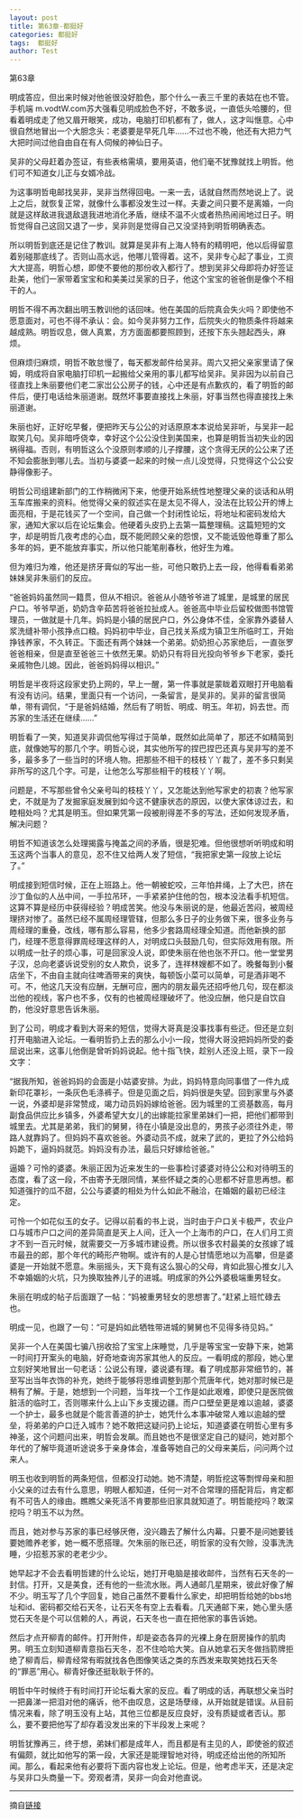 ```yaml
---
layout: post
title: 第63章-都挺好
categories: 都挺好
tags:  都挺好
author: Test
---
```


第63章

明成答应，但出来时候对他爸很没好脸色，那个什么一表三千里的表姑在也不管。手机端 m.vodtW.com苏大强看见明成脸色不好，不敢多说，一直低头哈腰的，但看着明成走了他又眉开眼笑，成功，电脑打印机都有了，做人，这才叫惬意。心中很自然地冒出一个大胆念头：老婆要是早死几年……不过也不晚，他还有大把力气大把时间过他自由自在有人伺候的神仙日子。



吴非的父母赶着办签证，有些表格需填，要用英语，他们毫不犹豫就找上明哲。他们可不知道女儿正与女婿冷战。



为这事明哲电邮找吴非，吴非当然得回电。一来一去，话就自然而然地说上了。说上之后，就恢复正常，就像什么事都没发生过一样。夫妻之间只要不是离婚，一向就是这样敌进我退敌退我进地消化矛盾，继续不温不火或者热热闹闹地过日子。明哲觉得自己这回又退了一步，吴非则是觉得自己又没坚持到明哲明确表态。



所以明哲到底还是记住了教训。就算是吴非有上海人特有的精明吧，他以后得留意着别碰那底线了。否则山高水远，他哪儿管得着。这不，吴非专心起了事业，工资大大提高，明哲心想，即使不要他的那份收入都行了。想到吴非父母即将办好签证赴美，他们一家带着宝宝和和美美过吴家的日子，他这个宝宝的爸爸倒是像个不相干的人。



明哲不得不再次翻出明玉教训他的话回味。他在美国的后院真会失火吗？即使他不愿意面对，可也不得不承认：会。如今吴非努力工作，后院失火的物质条件将越来越成熟。明哲叹息，做人真累，方方面面都要照顾到，还按下东头翘起西头，麻烦。



但麻烦归麻烦，明哲不敢怠慢了，每天都发邮件给吴非。周六又把父亲家里请了保姆，明成将自家电脑打印机一起搬给父亲用的事儿都写给吴非。吴非因为以前自己径直找上朱丽要他们老二家岀公公房子的钱，心中还是有点歉疚的，看了明哲的邮件后，便打电话给朱丽道谢。既然坏事要直接找上朱丽，好事当然也得直接找上朱丽道谢。



朱丽也好，正好吃早餐，便把昨天与公公的对话原原本本说给吴非听，与吴非一起取笑几句。吴非暗呼侥幸，幸好这个公公没住到美国来，也算是明哲当初失业的因祸得福。否则，有明哲这么个没原则孝顺的儿子撑腰，这个贪得无厌的公公来了还不知会膨胀到哪儿去。当初与婆婆一起来的时候一点儿没觉得，只觉得这个公公安静得像影子。



明哲公司组建新部门的工作稍微闲下来，他便开始系统性地整理父亲的谈话和从明玉车库搬来的资料。他觉得父亲的叙述实在是太见不得人，没法在比较公开的博上面亮相，于是花钱买了一个空间，自己做一个封闭性论坛，将地址和密码发给大家，通知大家以后在论坛集会。他硬着头皮扔上去第一篇整理稿。这篇短短的文字，却是明哲几夜考虑的心血，既不能罔顾父亲的怨恨，又不能诋毁他尊重了那么多年的妈，更不能放弃事实，所以他只能笔削春秋，他好生为难。



但为难归为难，他还是挤牙膏似的写出一些，可他只敢扔上去一段，他得看看弟弟妹妹吴非朱丽们的反应。



“爸爸妈妈虽然同一籍贯，但从不相识。爸爸从小随爷爷进了城里，是城里的居民户口。爷爷早逝，奶奶含辛茹苦将爸爸拉扯成人。爸爸高中毕业后留校做图书馆管理员，一做就是十几年。妈妈是小镇的居民户口，外公身体不佳，全家靠外婆替人浆洗缝补带小孩挣点口粮。妈妈初中毕业，自己找关系成为镇卫生所临时工，开始挣钱养家，不久转正。下面还有两个妹妹一个弟弟。奶奶担心苏家绝后，一直张罗爸爸相亲，但是直至爸爸三十依然无果。奶奶只有将目光投向爷爷乡下老家，委托亲戚物色儿媳。因此，爸爸妈妈得以相识。”



明哲是半夜将这段家史扔上网的，早上一醒，第一件事就是蒙眬着双眼打开电脑看有没有访问。结果，里面只有一个访问，一条留言，是吴非的。吴非的留言很简单，带有调侃，“于是爸妈结婚，然后有了明哲、明成、明玉。年初，妈去世。而苏家的生活还在继续……”



明哲看了一笑，知道吴非调侃他写得过于简单，既然如此简单了，那还不如精简到底，就像她写的那几个字。明哲心说，其实他所写的捏巴捏巴还真与吴非写的差不多，最多多了一些当时的环境人物。把那些不相干的枝枝丫丫裁了，差不多只剩吴非所写的这几个字。可是，让他怎么写那些相干的枝枝丫丫啊。



问题是，不写那些曾令父亲号叫的枝枝丫丫，又怎能达到他写家史的初衷？他写家史，不就是为了发掘家庭发展到如今这不健康状态的原因，以使大家体谅过去，和睦相处吗？尤其是明玉。但如果凭第一段被削得差不多的写法，还如何发现矛盾，解决问题？



明哲不知道该怎么处理揭露与掩盖之间的矛盾，很是犯难。但他很想听听明成和明玉这两个当事人的意见，忍不住又给两人发了短信，“我把家史第一段放上论坛了。”



明成接到短信时候，正在上班路上。他一朝被蛇咬，三年怕井绳，上了大巴，挤在沙丁鱼似的人丛中间，一手拉吊环，一手紧紧护住他的包，根本没法看手机短信。这算不算是经历中获得经验？明成苦笑。他没与朱丽说的是，他最近苦闷，被周经理挤对惨了。虽然已经不属周经理管辖，但那么多日子的业务做下来，很多业务与周经理的重叠，改线，哪有那么容易，他多少套路周经理全知道。而他新换的部门，经理不愿意得罪周经理这样的人，对明成口头鼓励几句，但实际效用有限。所以明成一肚子的烦心事，可是回家没人说，即使朱丽在他也张不开口。他一堂堂男子汉，总向老婆诉说受别的女人欺负，说多了，连祥林嫂都不如了。晚餐每到小餐店坐下，不由自主就向往啤酒带来的爽快，每顿饭小菜可以简单，可是酒非喝不可。不，他这几天没有应酬，无酬可应，圈内的朋友最先还招呼他几句，现在都淡岀他的视线，客户也不多，仅有的也被周经理破坏了。他没应酬，他只是自饮自酌，他没好意思告诉朱丽。



到了公司，明成才看到大哥来的短信，觉得大哥真是没事找事有些迂。但还是立刻打开电脑进入论坛。一看明哲扔上去的那么小小一段，觉得大哥没把妈妈所受的委屈说出来，这事儿他倒是曾听妈妈说起。他十指飞快，趁别人还没上班，录下一段文字：



“据我所知，爸爸妈妈的会面是小姑婆安排。为此，妈妈特意向同事借了一件九成新印花罩衫，一条灰色毛涤裤子。但是见面之后，妈妈很是失望。回到家里与外婆一说，外婆却是非常赞成，竭力动员妈妈嫁给爸爸。因为城里的工资基数高，每月副食品供应比乡镇多，外婆希望大女儿的出嫁能拉家里弟妹们一把，把他们都带到城里去。尤其是弟弟，我们的舅舅，待在小镇是没出息的，男孩子必须往外走，带路人就靠妈了。但妈妈不喜欢爸爸。外婆动员不成，就来了武的，更拉了外公给妈妈跪下，逼妈妈就范。妈妈没有办法，最后只好嫁给爸爸。”



逼婚？可怜的婆婆。朱丽正因为近来发生的一些事检讨婆婆对待公公和对待明玉的态度，看了这一段，不由寄予无限同情，某些怀疑之类的心思都不好意思再想。都知道强拧的瓜不甜，公公与婆婆的相处为什么如此不融洽，在婚姻的最初已经注定。



可怜一个如花似玉的女子。记得以前看的书上说，当时由于户口关卡极严，农业户口与城市户口之间的差异简直是天上人间，迁入一个上海市的户口，在人们月工资才不到一百元时候，就需要交一万多城市建设费。所以很多农村最美的女孩嫁了城市最丑的郎，那个年代的畸形产物啊。或许有的人是心甘情愿地以为高攀，但是婆婆是一开始就不愿意。朱丽摇头，天下竟有这么狠心的父母，肯如此狠心推女儿入不幸婚姻的火坑，只为换取独养儿子的进城。明成家的外公外婆极端重男轻女。



朱丽在明成的帖子后面跟了一帖：“妈被重男轻女的思想害了。”赶紧上班忙碌去也。



明成一见，也跟了一句：“可是妈如此牺牲带进城的舅舅也不见得多待见妈。”



吴非一个人在美国七骗八拐收拾了宝宝上床睡觉，几乎是等宝宝一安静下来，她第一时间打开案头的电脑，好奇地查询苏家其他人的反应。一看明成的那段，她心里立刻好笑地冒出一句老话：公说公有理，婆说婆有理。看了明成那非常细节的，甚至写出当年衣饰的补充，她终于能够将思维调整到那个荒唐年代，她对那时候已是稍有了解。于是，她想到一个问题，当年找一个工作是如此艰难，即使只是医院做脏活的临时工，否则哪来什么上山下乡支援边疆。而户口壁垒更是难以逾越，婆婆一个护士，最多也就是个能言善道的护士，她凭什么本事冲破常人难以逾越的壁垒，将弟弟的户口迁入城市？她不敢把这疑问扔上论坛，知道婆婆在明哲心里有多神圣，这个问题问出来，明哲会发飙。而且她也不是很坚定自己的疑问，她对那个年代的了解毕竟道听途说多于亲身体会，准备等她自己的父母来美后，问问两个过来人。



明玉也收到明哲的两条短信，但都没打动她。她不清楚，明哲挖这等剽悍母亲和胆小父亲的过去有什么意思，明眼人都知道，任何一对不合常理的搭配背后，肯定都有不可告人的缘由。瞧瞧父亲死活不肯要那些旧家具就知道了。明哲能挖吗？敢深挖吗？明玉不以为然。



而且，她对参与苏家的事已经够厌倦，没兴趣去了解什么内幕。只要不是问她要钱要她赡养老爹，她一概不愿搭理。欠朱丽的账已还，明哲家的没有欠赊，没事洗洗睡，少招惹苏家的老老少少。



她早起才不会去看明哲建的什么论坛，她打开电脑是接收邮件，当然有石天冬的一封信。打开，又是美食，还有他的一些流水账。两人通邮几星期来，彼此好像了解不少。明玉写了几个字回复，她自己虽然不要看什么家史，却把明哲给她的bbs地址和id、密码都交给石天冬，让石天冬有空上去看看。几天通邮下来，她心里头感觉石天冬是个可以信赖的人，再说，石天冬也一直在把他家的事告诉她。



然后才点开柳青的邮件。打开附件，却是姿态各异的光裸上身在厨房操作的肌肉男。明玉立刻知道柳青意指石天冬，忍不住哈哈大笑。自从她拿石天冬做挡箭牌拒绝了柳青后，柳青经常有暇就找各色图像笑话之类的东西发来取笑她找石天冬的“罪恶”用心。柳青好像还挺耿耿于怀的。



明哲中午时候终于有时间打开论坛看大家的反应。看了明成的话，再联想父亲当时一把鼻涕一把泪对他的痛诉，他不由叹息，这是场孽缘，从开始就是错误。从目前情况来看，除了明玉没有上站，其他三位都是反应良好，没有质疑或者否认。那么，要不要把他写了却存着没发出来的下半段发上来呢？



明哲犹豫再三，终于想，弟妹们都是成年人，而且都是有主见的人，即使爸的叙述有偏颇，就比如他写的第一段，大家还是能理智地对待，明成还给出他的所知所闻。那么，看起来他有必要将下面内容也发上论坛。但是，他考虑半天，还是决定与吴非口头商量一下。旁观者清，吴非一向会对他直说。







*****

摘自[链接](https://m.vodtw.com/wapbook-53717-32938837/)